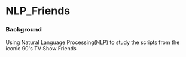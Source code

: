 # NLP_Friends

### Background
Using Natural Language Processing(NLP) to study the scripts from the iconic 90's TV Show Friends

